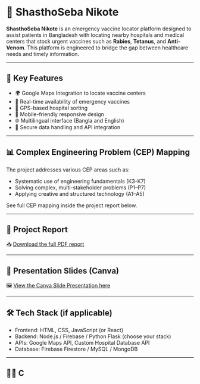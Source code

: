 # 💉 ShasthoSeba Nikote

**ShasthoSeba Nikote** is an emergency vaccine locator platform designed to assist patients in Bangladesh with locating nearby hospitals and medical centers that stock urgent vaccines such as **Rabies**, **Tetanus**, and **Anti-Venom**. This platform is engineered to bridge the gap between healthcare needs and timely information.

---

## 🚀 Key Features

- 🌍 Google Maps Integration to locate vaccine centers  
- 📡 Real-time availability of emergency vaccines  
- 🧭 GPS-based hospital sorting  
- 📱 Mobile-friendly responsive design  
- 🌐 Multilingual interface (Bangla and English)  
- 🔐 Secure data handling and API integration  

---

## 📊 Complex Engineering Problem (CEP) Mapping

The project addresses various CEP areas such as:  
- Systematic use of engineering fundamentals (K3-K7)  
- Solving complex, multi-stakeholder problems (P1–P7)  
- Applying creative and structured technology (A1–A5)  

See full CEP mapping inside the project report below.

---

## 📄 Project Report

📥 [Download the full PDF report](./report/ShasthoSeba_Nikote_Report.pdf)

---

## 🎨 Presentation Slides (Canva)

🖼️ [View the Canva Slide Presentation here](https://www.canva.com/design/DAGvTozF9VY/gRPjkd6tBUTPM16Mzh2WLQ/view?utm_content=DAGvTozF9VY&utm_campaign=designshare&utm_medium=link2&utm_source=uniquelinks&utlId=h6098987869)

---

## 🛠️ Tech Stack (if applicable)

- Frontend: HTML, CSS, JavaScript (or React)  
- Backend: Node.js / Firebase / Python Flask (choose your stack)  
- APIs: Google Maps API, Custom Hospital Database API  
- Database: Firebase Firestore / MySQL / MongoDB  

---

## 👨‍💻 C
